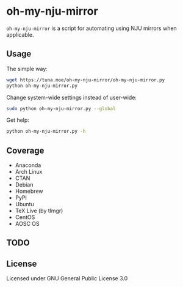 # oh-my-nju-mirror

`oh-my-nju-mirror` is a script for automating using NJU mirrors when applicable.

## Usage

The simple way:

```bash
wget https://tuna.moe/oh-my-nju-mirror/oh-my-nju-mirror.py
python oh-my-nju-mirror.py
```

Change system-wide settings instead of user-wide:

```bash
sudo python oh-my-nju-mirror.py --global
```

Get help:

```bash
python oh-my-nju-mirror.py -h
```

## Coverage

- Anaconda
- Arch Linux
- CTAN
- Debian
- Homebrew
- PyPI
- Ubuntu
- TeX Live (by tlmgr)
- CentOS
- AOSC OS

## TODO

## License

Licensed under GNU General Public License 3.0
